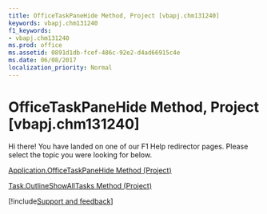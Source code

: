 ```yaml
---
title: OfficeTaskPaneHide Method, Project [vbapj.chm131240]
keywords: vbapj.chm131240
f1_keywords:
- vbapj.chm131240
ms.prod: office
ms.assetid: 0891d1db-fcef-486c-92e2-d4ad66915c4e
ms.date: 06/08/2017
localization_priority: Normal
---
```



# OfficeTaskPaneHide Method, Project [vbapj.chm131240]

Hi there! You have landed on one of our F1 Help redirector pages. Please select the topic you were looking for below.

[Application.OfficeTaskPaneHide Method (Project)](https://msdn.microsoft.com/library/51ed3c6b-b938-a128-cb27-8f6c2330963f%28Office.15%29.aspx)

[Task.OutlineShowAllTasks Method (Project)](https://msdn.microsoft.com/library/eb6bd9f7-52e4-fb57-b8da-b64f7615c072%28Office.15%29.aspx)

[!include[Support and feedback](~/includes/feedback-boilerplate.md)]